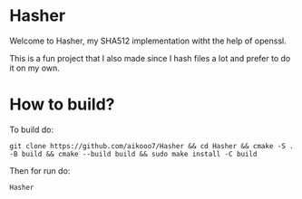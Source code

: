 # Hasher

Welcome to Hasher, my SHA512 implementation witht the help of openssl.

This is a fun project that I also made since I hash files a lot and prefer to do it on my own.

# How to build?

To build do:

```
git clone https://github.com/aikooo7/Hasher && cd Hasher && cmake -S . -B build && cmake --build build && sudo make install -C build
```
Then for run do:

```
Hasher
```
